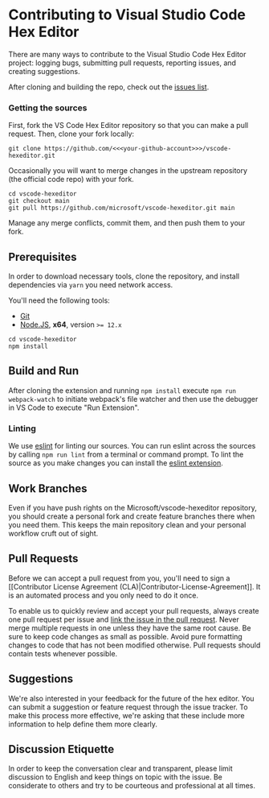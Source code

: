 # Contributing to Visual Studio Code Hex Editor
There are many ways to contribute to the Visual Studio Code Hex Editor project: logging bugs, submitting pull requests, reporting issues, and creating suggestions.

After cloning and building the repo, check out the [issues list](https://github.com/microsoft/vscode-hexeditor/issues?q=is%3Aissue+is%3Aopen+).


### Getting the sources

First, fork the VS Code Hex Editor repository so that you can make a pull request. Then, clone your fork locally:

```
git clone https://github.com/<<<your-github-account>>>/vscode-hexeditor.git
```

Occasionally you will want to merge changes in the upstream repository (the official code repo) with your fork.

```
cd vscode-hexeditor
git checkout main
git pull https://github.com/microsoft/vscode-hexeditor.git main
```

Manage any merge conflicts, commit them, and then push them to your fork.

## Prerequisites

In order to download necessary tools, clone the repository, and install dependencies via `yarn` you need network access.

You'll need the following tools:

- [Git](https://git-scm.com)
- [Node.JS](https://nodejs.org/en/), **x64**, version `>= 12.x`

```
cd vscode-hexeditor
npm install
```

## Build and Run

After cloning the extension and running `npm install` execute `npm run webpack-watch` to initiate webpack's file watcher and then use the debugger in VS Code to execute "Run Extension".

### Linting
We use [eslint](https://eslint.org/) for linting our sources. You can run eslint across the sources by calling `npm run lint` from a terminal or command prompt.
To lint the source as you make changes you can install the [eslint extension](https://marketplace.visualstudio.com/items?itemName=dbaeumer.vscode-eslint).

## Work Branches
Even if you have push rights on the Microsoft/vscode-hexeditor repository, you should create a personal fork and create feature branches there when you need them. This keeps the main repository clean and your personal workflow cruft out of sight.

## Pull Requests
Before we can accept a pull request from you, you'll need to sign a [[Contributor License Agreement (CLA)|Contributor-License-Agreement]]. It is an automated process and you only need to do it once.

To enable us to quickly review and accept your pull requests, always create one pull request per issue and [link the issue in the pull request](https://github.com/blog/957-introducing-issue-mentions). Never merge multiple requests in one unless they have the same root cause. Be sure to keep code changes as small as possible. Avoid pure formatting changes to code that has not been modified otherwise. Pull requests should contain tests whenever possible.

## Suggestions
We're also interested in your feedback for the future of the hex editor. You can submit a suggestion or feature request through the issue tracker. To make this process more effective, we're asking that these include more information to help define them more clearly.

## Discussion Etiquette

In order to keep the conversation clear and transparent, please limit discussion to English and keep things on topic with the issue. Be considerate to others and try to be courteous and professional at all times.
